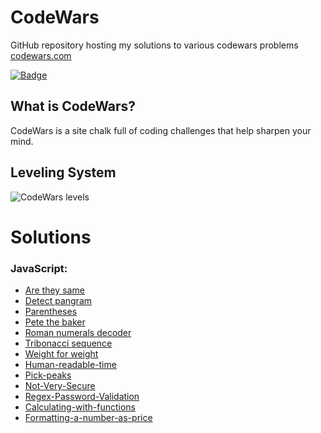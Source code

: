 # CodeWars

GitHub repository hosting my solutions to various codewars problems
[codewars.com](https://www.codewars.com/)

[![Badge](https://www.codewars.com/users/hajimenojosh/badges/large)](https://www.codewars.com/users/hajimenojosh)

## What is CodeWars?
CodeWars is a site chalk full of coding challenges that help sharpen your mind.

## Leveling System

![CodeWars levels](https://i.imgur.com/Vm77XMv.png)

# Solutions

### JavaScript:
*   [Are they same](https://www.codewars.com/kata/550498447451fbbd7600041c/)
*   [Detect pangram](https://www.codewars.com/kata/545cedaa9943f7fe7b000048/)
*   [Parentheses](https://www.codewars.com/kata/52774a314c2333f0a7000688/)
*   [Pete the baker](https://www.codewars.com/kata/525c65e51bf619685c000059)
*   [Roman numerals decoder](https://www.codewars.com/kata/51b6249c4612257ac0000005)
*   [Tribonacci sequence](https://www.codewars.com/kata/556deca17c58da83c00002db/)
*   [Weight for weight](https://www.codewars.com/kata/55c6126177c9441a570000cc/)
*   [Human-readable-time](https://www.codewars.com/kata/52685f7382004e774f0001f7)
*   [Pick-peaks](https://www.codewars.com/kata/5279f6fe5ab7f447890006a7/)
*   [Not-Very-Secure](https://www.codewars.com/kata/526dbd6c8c0eb53254000110/javascript)
*   [Regex-Password-Validation](https://www.codewars.com/kata/52e1476c8147a7547a000811/javascript)
*   [Calculating-with-functions](https://www.codewars.com/kata/525f3eda17c7cd9f9e000b39/javascript)
*   [Formatting-a-number-as-price](https://www.codewars.com/kata/5318f00b31b30925fd0001f8/javascript)
